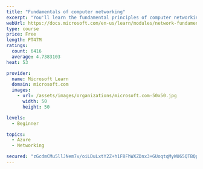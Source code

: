 ```yaml
---
title: "Fundamentals of computer networking"
excerpt: "You'll learn the fundamental principles of computer networking to prepare you for the Azure admin and developer learning paths."
webUrl: https://docs.microsoft.com/en-us/learn/modules/network-fundamentals/
type: course
price: Free
length: PT47M
ratings:
  count: 6416
  average: 4.7383103
heat: 53

provider:
  name: Microsoft Learn
  domain: microsoft.com
  images:
    - url: /assets/images/organizations/microsoft.com-50x50.jpg
      width: 50
      height: 50

levels:
  - Beginner

topics:
  - Azure
  - Networking

secured: "zGcdmCMu5llJNem7v/oiLDuLxtY2Z+h1F8FhWXZDnx3+GUoqtqMyWU65QTBQpDAGA6IcL3jClnxMH22r1t5N+/RU5PAFHds3XunkWgbK7Az8EnF0JiexcYN1XpPoqk7Du/Vcg8/bhwSS06jvAWEBwRyD16FI1QYox6XngRAOj1ksza6opccXShtih0jx1zTUihrWlql3nZMuPZKMlcyqlqfhNOtkqpJv05QP/CDooGwjGrtH/hqULOpnjPwrWAbyp0N0PqLpIHeLNm5m8aywB/DnxgU/IJ36igEqBb2/FRYrgrYWWacey5HHVBnZnsNj/oQRqinf+CqFtYs/tUbIzRT5L+/+kdVlLx6ogOKAnIB5jNzGQ8r9OWneuGM+0Mu3Qk5mZ5jiKga7uC0E6NNORdFPAl2oltkRWo1AkqtWgl8=;lI0K4MnBBwxrG7uPL/+k4w=="
---
```


